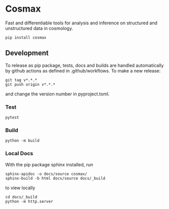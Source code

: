 # Cosmax
Fast and differentiable tools for analysis and inference on structured and unstructured data in cosmology.

```pip install cosmax```

## Development

To release as pip package, tests, docs and builds are handled automatically by github actions as defined in
.github/workflows. To make a new release:

```
git tag v*.*.*
git push origin v*.*.*
```
and change the version number in pyproject.toml.

### Test

```
pytest
```

### Build 

```
python -m build
```

### Local Docs

With the pip package sphinx installed, run

```
sphinx-apidoc -o docs/source cosmax/
sphinx-build -b html docs/source docs/_build
```

to view locally

```
cd docs/_build
python -m http.server
```